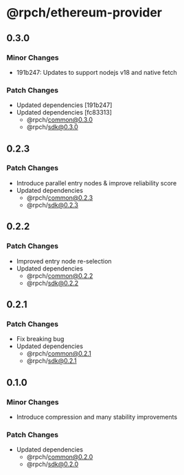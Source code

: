 # @rpch/ethereum-provider

## 0.3.0

### Minor Changes

- 191b247: Updates to support nodejs v18 and native fetch

### Patch Changes

- Updated dependencies [191b247]
- Updated dependencies [fc83313]
  - @rpch/common@0.3.0
  - @rpch/sdk@0.3.0

## 0.2.3

### Patch Changes

- Introduce parallel entry nodes & improve reliability score
- Updated dependencies
  - @rpch/common@0.2.3
  - @rpch/sdk@0.2.3

## 0.2.2

### Patch Changes

- Improved entry node re-selection
- Updated dependencies
  - @rpch/common@0.2.2
  - @rpch/sdk@0.2.2

## 0.2.1

### Patch Changes

- Fix breaking bug
- Updated dependencies
  - @rpch/common@0.2.1
  - @rpch/sdk@0.2.1

## 0.1.0

### Minor Changes

- Introduce compression and many stability improvements

### Patch Changes

- Updated dependencies
  - @rpch/common@0.2.0
  - @rpch/sdk@0.2.0
